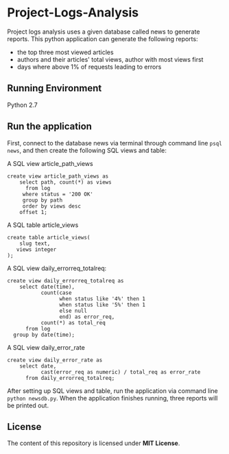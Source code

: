# Project-Logs-Analysis
Project logs analysis uses a given database called news to generate reports.  This python application can generate the following reports:
* the top three most viewed articles
* authors and their articles' total views, author with most views first
* days where above 1% of requests leading to errors

## Running Environment
Python 2.7

## Run the application
First, connect to the database news via terminal through command line `psql news`, and then create the following SQL views and table:

A SQL view article_path_views
```
create view article_path_views as
    select path, count(*) as views
      from log
     where status = '200 OK'
     group by path
     order by views desc
    offset 1;
```

A SQL table article_views
```
create table article_views(
    slug text,
   views integer
);
```

A SQL view daily_errorreq_totalreq:
```
create view daily_errorreq_totalreq as 
    select date(time),
           count(case 
                 when status like '4%' then 1
                 when status like '5%' then 1 
                 else null 
                 end) as error_req, 
           count(*) as total_req 
      from log 
  group by date(time);
```

A SQL view daily_error_rate
```
create view daily_error_rate as
    select date, 
           cast(error_req as numeric) / total_req as error_rate
      from daily_errorreq_totalreq;
```

After setting up SQL views and table, run the application via command line `python newsdb.py`.  When the application finishes running, three reports will be printed out.

## License
The content of this repository is licensed under **MIT License**.